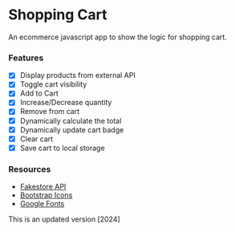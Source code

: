 # Shopping Cart

An ecommerce javascript app to show the logic for shopping cart.


### Features

- [x] Display products from external API
- [x] Toggle cart visibility
- [x] Add to Cart
- [x] Increase/Decrease quantity
- [x] Remove from cart
- [x] Dynamically calculate the total
- [x] Dynamically update cart badge
- [x] Clear cart
- [x] Save cart to local storage

### Resources

- [Fakestore API](https://fakestoreapi.com/)
- [Bootstrap Icons](https://icons.getbootstrap.com/)
- [Google Fonts](https://fonts.google.com/)


This is an updated version [2024]